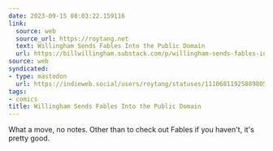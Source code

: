 ```yaml
---
date: 2023-09-15 08:03:22.159116
link:
  source: web
  source_url: https://roytang.net
  text: Willingham Sends Fables Into the Public Domain
  url: https://billwillingham.substack.com/p/willingham-sends-fables-into-the
source: web
syndicated:
- type: mastodon
  url: https://indieweb.social/users/roytang/statuses/111068119258898056
tags:
- comics
title: Willingham Sends Fables Into the Public Domain
---
```


What a move, no notes. Other than to check out Fables if you haven't, it's pretty good.